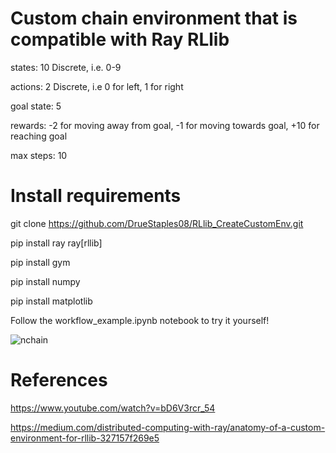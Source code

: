 # Custom chain environment that is compatible with Ray RLlib 

states: 10 Discrete, i.e. 0-9

actions: 2 Discrete, i.e 0 for left, 1 for right

goal state: 5

rewards: -2 for moving away from goal, -1 for moving towards goal, +10 for reaching goal

max steps: 10


# Install requirements


git clone https://github.com/DrueStaples08/RLlib_CreateCustomEnv.git

pip install ray ray[rllib]

pip install gym

pip install numpy

pip install matplotlib


Follow the workflow_example.ipynb notebook to try it yourself!

![nchain](https://user-images.githubusercontent.com/48110880/143995995-829006d7-ffff-4ef7-9c44-34064e2d25a3.png)


# References
https://www.youtube.com/watch?v=bD6V3rcr_54

https://medium.com/distributed-computing-with-ray/anatomy-of-a-custom-environment-for-rllib-327157f269e5
